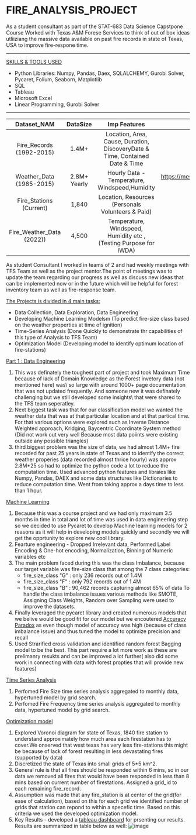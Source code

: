 # FIRE_ANALYSIS_PROJECT

As a student consultant as part of the STAT-683 Data Science Capstpone Course Worked with Texas A&M Forese Services to think of out of box ideas utliiziang the massive data available on past fire records in state of Texas, USA to improve fire-respone time.

-----

<ins>SKILLS & TOOLS USED</ins>
- Python Libraries: Numpy, Pandas, Daex, SQLALCHEMY, Gurobi Solver, Pycaret, Folium, Seaborn, Matplotlib
- SQL
- Tableau
- Microsoft Excel
- Linear Programming, Gurobi Solver

-----
                                                                                  
| Dataset_NAM              | DataSize     | Imp Features                                                                 |Dataset_Link                        |
| :---:                    | :---:        | :---:                                                                        |:---:                               |
| Fire_Records (1992-2015) | 1.4M+        | Location, Area, Cause, Duration, DiscoveryDate & Time, Contained Date & Time |https://shorturl.at/clF23           |
| Weather_Data (1985-2015) | 2.8M+ Yearly | Hourly Data - Temperature, Windspeed,Humidity                                |https://mesonet.agron.iastate.edu/request/download.phtml?%20network=TX_ASOS        |
| Fire_Stations (Current)  | 1,840        | Location, Resources (Personals Volunteers & Paid)                            |Multiples_Files (recived from TFS)  |
| Fire_Weather_Data (2022))| 4,500        | Temperature, Windspeed, Humidity etc ,(Testing Purpose for IWDA)             |[https://shorturl.at/clF23 ]        |

As student Consultant I worked in teams of 2 and had weekly meetings with TFS Team as well as the project mentor.The point of meetings was to update the team regarding our progress as well as discuss new ideas that can be implemented now or in the future which will be helpful for forest inventory team as well as fire-response team. 

<ins>The Projects is divided in 4 main tasks:</ins>

- Data Collection, Data Exploration, Data Engineering
- Developing Machine Learning Modelsm (To predict fire-size class based on the weather properties at time of ignition)
- Time-Series Analysis (Done Quickly to demonstrate thr capabilities of this type of Analysis to TFS Team)
- Optimization Model (Developing model to identify optimum location of fire-stations)

<ins>Part 1 : Data Engineering</ins>
1. This was definately the toughest part of project and took Maximum Time because of lack of Domain Knowledge as the Forest invetory data (not mentioned here) was\ so large with around 1000+ page documentation that was not updated frequently. And someone new it was definately challenging but we still developed some insights\ that were shared to the TFS team seperatley.
2. Next biggest task was that for our classification model we wanted the weather data that was at that particular location and at that partical time. For that various options were explored such as Inverse Distance Weighted approach, Kridging, Baycentric Coordinate System method (Did not work out very well Because most data poiints were existing outside any possible triangles)
3. third biggest problem was the size of data, we had almost 1.4M+ fire recorded for past 25 years in state of Texas and to identify the correct weather properies (data recorded almost thrice hourly) was approx 2.8M*25 so had to optimize the python code a lot to reduce the computation time. Used advanced python features and libraies like Numpy, Pandas, DAEX and some data structures like Dictionaries to reduce computation time. Went from taking approx a days time to less than 1 hour.

<ins>Machine Learning</ins>
1. Because this was a course project and we had only maximum 3.5 months in time in total and lot of time was used in data engineering step so we decided to use Pycaret to develop Machine learning models for 2 reasons as it will help in developing models quickly and secondly we will get the opprtunity to explore new cool library.
2. Fearture engineering - Dropped Irrelevant data, Performed Label Encoding & One-hot encoding, Normalization, Binning of Numeric variables etc
3. The main problem faced during this was the class Imbalance, because our target variable was fire-size class that among the 7 class categories:
    - fire_size_class "G" : only 236 records out of 1.4M
    - fire_size_class "F" : only 792 records out of 1.4M
    - fire_size_class "B" : 90,462 records capturing almost 65% of data
To handle the class imbalance issues various methods like SMOTE, Assigning Class Weights, Random over Sampling were used to improve the datasets.
4. Finally leveraged the pycaret library and created numerous models that we belive would be good fit for our model but we encoutered <ins>Accuracy Paradox</ins>
as even though model of accuracy was high (because of class imbalance issue) and thus tuned the model to optimize precision and recall
5. Used Strarified cross validation and identified random forest Bagging model to be the best.
This part require a lot more work as these are prelimanry resukts and can be improved a lot further( also did some work in connecting with data with forest propties that will provide new features)

<ins>Time Series Analysis</ins>
1. Perfomed Fire Size time series analysis aggregated to monthly data, hypertuned model by grid search. 
2. Perfomed Fire Frequency time series analysis aggregated to monthly data, hypertuned model by grid search. 

<ins>Optimization model</ins>
1. Explored Voronoi diagram for state of Texas, 1840 fire station to understand approximately how much area each firestation has to cover.We onserved that west texas has very less fire-stations this might be because of lack of forest resulting in less devastating fires (supported by data)
2. Discretized the state of Texas into small grids of 5*5 km^2.
3. General rule is that all fires should be responded within 6 mins, so in our data we removed all fires that would have been responded in less than 8 mins based on current number of firestations. Assigned a grid_id to each remaining fire_record.
4. Assumption was made that any fire_station is at center of the grid(for ease of calculation), based on this for each grid we identified number of grids that station can repond to within a specefic time. Based on this criteria we used the developed optimization model.
5. Key Results - developed a [tableau dashboard](https://public.tableau.com/app/profile/ishank.gupta1043/viz/Unattendedfireswithinsafetime/Dashboard1?publish=yes)
for prsenting our results. Results are summarized in table below as well:
![image](https://github.com/ishankcode/FIRE_ANALYSIS_PROJECT/assets/66678343/0fd2e669-6ceb-4cf6-93f6-b8d2dff80fe3)



